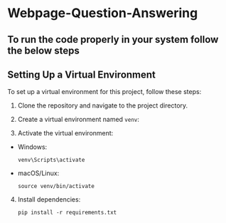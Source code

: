 ﻿# Webpage-Question-Answering

## To run the code properly in your system follow the below steps

## Setting Up a Virtual Environment

To set up a virtual environment for this project, follow these steps:

1. Clone the repository and navigate to the project directory.
2. Create a virtual environment named `venv`:

3. Activate the virtual environment:
- Windows:
  ```
  venv\Scripts\activate
  ```
- macOS/Linux:
  ```
  source venv/bin/activate
  ```
4. Install dependencies:
   ```
   pip install -r requirements.txt
   ```
